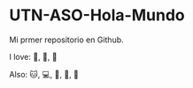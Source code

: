 # UTN-ASO-Hola-Mundo

Mi prmer repositorio en Github.

I love: :pizza:, :dog:, :icecream: 

Also: :cat:, :computer:, :apple:, :tennis:, :guitar:
